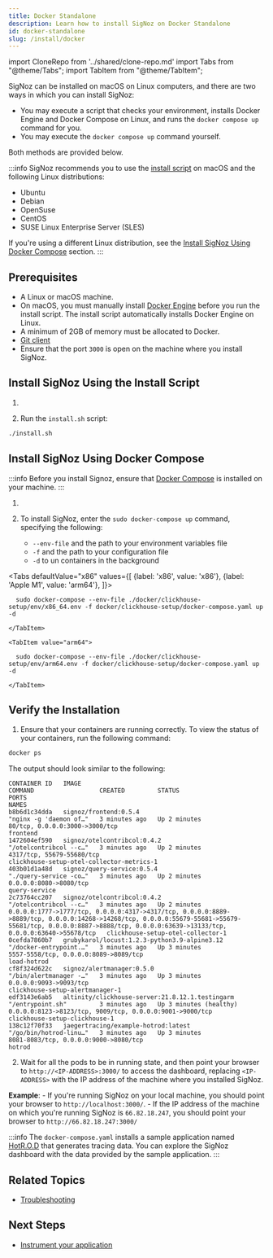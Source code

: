 ```yaml
---
title: Docker Standalone
description: Learn how to install SigNoz on Docker Standalone
id: docker-standalone
slug: /install/docker
---
```


import CloneRepo from '../shared/clone-repo.md'
import Tabs from "@theme/Tabs";
import TabItem from "@theme/TabItem";

SigNoz can be installed on macOS on Linux computers, and there are two ways in which you can install SigNoz:

 - You may execute a script that checks your environment, installs Docker Engine and Docker Compose on Linux, and runs the `docker compose up` command for you. 
 - You may execute the `docker compose up` command yourself.

Both methods are provided below.

:::info
SigNoz recommends you to use the [install script](#install-signoz-using-the-install-script) on macOS and the following Linux distributions:
  - Ubuntu
  - Debian
  - OpenSuse
  - CentOS
  - SUSE Linux Enterprise Server (SLES)

If you're using a different Linux distribution, see the [Install SigNoz Using Docker Compose](#install-signoz-using-docker-compose) section.
:::

## Prerequisites

- A Linux or macOS machine.
- On macOS, you must manually install [Docker Engine](https://docs.docker.com/engine/install/) before you run the install script. The install script automatically installs Docker Engine on Linux.
- A minimum of 2GB of memory must be allocated to Docker.
- [Git client](https://desktop.github.com/)
- Ensure that the port `3000` is open on the machine where you install SigNoz.


## Install SigNoz Using the Install Script

1. <CloneRepo />

2. Run the `install.sh` script:

  ```bash
./install.sh
  ```

## Install SigNoz Using Docker Compose

:::info
Before you install Signoz, ensure that [Docker Compose](https://docs.docker.com/compose/install/) is installed on your machine.
:::

1. <CloneRepo />

2. To install SigNoz, enter the `sudo docker-compose up` command, specifying the following:
    - `--env-file` and the path to your environment variables file
    - `-f` and the path to your configuration file
    - `-d` to un containers in the background

  <Tabs
    defaultValue="x86"
    values={[
      {label: 'x86', value: 'x86'},
      {label: 'Apple M1', value: 'arm64'},
    ]}>
    <TabItem value="x86">

      sudo docker-compose --env-file ./docker/clickhouse-setup/env/x86_64.env -f docker/clickhouse-setup/docker-compose.yaml up -d
    
    </TabItem>

    <TabItem value="arm64">

      sudo docker-compose --env-file ./docker/clickhouse-setup/env/arm64.env -f docker/clickhouse-setup/docker-compose.yaml up -d

    </TabItem>
  </Tabs>

## Verify the Installation

1. Ensure that your containers are running correctly. To view the status of your containers, run the following command:

  ```bash
docker ps
  ```
  The output should look similar to the following:

  ```output
CONTAINER ID   IMAGE                                             COMMAND                  CREATED         STATUS                   PORTS                                                                                                                                                                                                                NAMES
b8b6d1c34dda   signoz/frontend:0.5.4                             "nginx -g 'daemon of…"   3 minutes ago   Up 2 minutes             80/tcp, 0.0.0.0:3000->3000/tcp                                                                                                                                                                                       frontend
1472604ef590   signoz/otelcontribcol:0.4.2                       "/otelcontribcol --c…"   3 minutes ago   Up 2 minutes             4317/tcp, 55679-55680/tcp                                                                                                                                                                                            clickhouse-setup-otel-collector-metrics-1
403b01d1a48d   signoz/query-service:0.5.4                        "./query-service -co…"   3 minutes ago   Up 2 minutes             0.0.0.0:8080->8080/tcp                                                                                                                                                                                               query-service
2c73764cc207   signoz/otelcontribcol:0.4.2                       "/otelcontribcol --c…"   3 minutes ago   Up 2 minutes             0.0.0.0:1777->1777/tcp, 0.0.0.0:4317->4317/tcp, 0.0.0.0:8889->8889/tcp, 0.0.0.0:14268->14268/tcp, 0.0.0.0:55679-55681->55679-55681/tcp, 0.0.0.0:8887->8888/tcp, 0.0.0.0:63639->13133/tcp, 0.0.0.0:63640->55678/tcp   clickhouse-setup-otel-collector-1
0cefda7860b7   grubykarol/locust:1.2.3-python3.9-alpine3.12      "/docker-entrypoint.…"   3 minutes ago   Up 3 minutes             5557-5558/tcp, 0.0.0.0:8089->8089/tcp                                                                                                                                                                                load-hotrod
cf8f324d622c   signoz/alertmanager:0.5.0                         "/bin/alertmanager -…"   3 minutes ago   Up 3 minutes             0.0.0.0:9093->9093/tcp                                                                                                                                                                                               clickhouse-setup-alertmanager-1
edf3143e6ab5   altinity/clickhouse-server:21.8.12.1.testingarm   "/entrypoint.sh"         3 minutes ago   Up 3 minutes (healthy)   0.0.0.0:8123->8123/tcp, 9009/tcp, 0.0.0.0:9001->9000/tcp                                                                                                                                                             clickhouse-setup-clickhouse-1
138c12f70f33   jaegertracing/example-hotrod:latest               "/go/bin/hotrod-linu…"   3 minutes ago   Up 3 minutes             8081-8083/tcp, 0.0.0.0:9000->8080/tcp                                                                                                                                                                                hotrod
  ```

2. Wait for all the pods to be in running state, and then point your browser to `http://<IP-ADDRESS>:3000/` to access the dashboard, replacing `<IP-ADDRESS>` with the IP address of the machine where you installed SigNoz.

  **Example**:
    - If you're running SigNoz on your local machine, you should point your browser to `http://localhost:3000/`.
    - If the IP address of the machine on which you're running SigNoz is `66.82.18.247`, you should point your browser to `http://66.82.18.247:3000/`

<!--

You should see a page similar to the one in the image below:

-->

:::info
The `docker-compose.yaml` installs a sample application named [HotR.O.D](https://github.com/jaegertracing/jaeger/tree/master/examples/hotrod) that generates tracing data. You can explore the SigNoz dashboard with the data provided by the sample application.
:::


## Related Topics

- [Troubleshooting](/docs/deployment/troubleshooting)

## Next Steps

- [Instrument your application](/docs/instrumentation/overview)